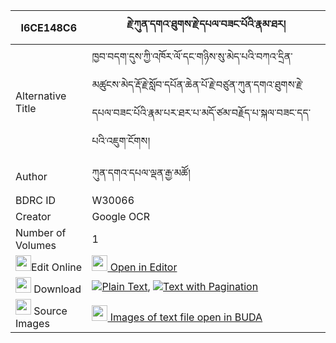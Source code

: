 |I6CE148C6|རྗེ་ཀུན་དགའ་ཐུགས་རྗེ་དཔལ་བཟང་པོའི་རྣམ་ཐར། 
| --- | --- 
|Alternative Title |ཁྱབ་བདག་དུས་ཀྱི་འཁོར་ལོ་དང་གཉིས་སུ་མེད་པའི་བཀའ་དྲིན་མཚུངས་མེད་རྡོ་རྗེ་སློབ་དཔོན་ཆེན་པོ་རྗེ་བཙུན་ཀུན་དགའ་ཐུགས་རྗེ་དཔལ་བཟང་པོའི་རྣམ་པར་ཐར་པ་མདོ་ཙམ་བརྗོད་པ་སྐལ་བཟང་དད་པའི་འཇུག་ངོགས།
|Author| ཀུན་དགའ་དཔལ་ལྡན་རྒྱ་མཚོ།
|BDRC ID | W30066
|Creator | Google OCR
|Number of Volumes| 1
|<img width="25" src="https://img.icons8.com/color/25/000000/edit-property.png">Edit Online| [<img width="25" src="https://avatars.githubusercontent.com/u/45091458?s=200&v=4"> Open in Editor](http://editor.openpecha.org/I6CE148C6)
|<img width="25" src="https://img.icons8.com/fluent/48/000000/download-2.png"/>  Download | [![](https://img.icons8.com/color/20/000000/txt.png)Plain Text](https://github.com/Openpecha/I6CE148C6/releases/download/v1/je_kunga_tukje_pal_zangpo_i_na_plain_I6CE148C6.zip), [![](https://img.icons8.com/color/20/000000/txt.png)Text with Pagination](https://github.com/Openpecha/I6CE148C6/releases/download/v1/je_kunga_tukje_pal_zangpo_i_na_pages_I6CE148C6.zip)
|<img width="25" src="https://img.icons8.com/plasticine/100/000000/pictures-folder.png"/>  Source Images | [<img width="25" src="https://library.bdrc.io/icons/BUDA-small.svg"> Images of text file open in BUDA](https://library.bdrc.io/show/bdr:W30066)
